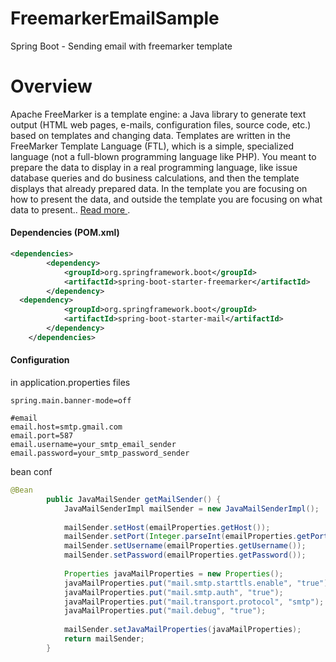 # FreemarkerEmailSample
Spring Boot - Sending email with freemarker template

# Overview
Apache FreeMarker is a template engine: a Java library to generate text output (HTML web pages, e-mails, configuration files, source code, etc.) based on templates and changing data. Templates are written in the FreeMarker Template Language (FTL), which is a simple, specialized language (not a full-blown programming language like PHP). You meant to prepare the data to display in a real programming language, like issue database queries and do business calculations, and then the template displays that already prepared data. In the template you are focusing on how to present the data, and outside the template you are focusing on what data to present.. [ Read more ](http://freemarker.org/).


####	Dependencies (POM.xml)

```xml
<dependencies>
		<dependency>
			<groupId>org.springframework.boot</groupId>
			<artifactId>spring-boot-starter-freemarker</artifactId>
		</dependency>
  <dependency>
            <groupId>org.springframework.boot</groupId>
            <artifactId>spring-boot-starter-mail</artifactId>            
        </dependency>
	</dependencies>
```
####	Configuration
in application.properties files

```
spring.main.banner-mode=off

#email
email.host=smtp.gmail.com
email.port=587
email.username=your_smtp_email_sender
email.password=your_smtp_password_sender
```

bean conf

```java
@Bean
	    public JavaMailSender getMailSender() {
	        JavaMailSenderImpl mailSender = new JavaMailSenderImpl();
	 
	        mailSender.setHost(emailProperties.getHost());
	        mailSender.setPort(Integer.parseInt(emailProperties.getPort()));
	        mailSender.setUsername(emailProperties.getUsername());
	        mailSender.setPassword(emailProperties.getPassword());
	 
	        Properties javaMailProperties = new Properties();
	        javaMailProperties.put("mail.smtp.starttls.enable", "true");
	        javaMailProperties.put("mail.smtp.auth", "true");
	        javaMailProperties.put("mail.transport.protocol", "smtp");
	        javaMailProperties.put("mail.debug", "true");
	 
	        mailSender.setJavaMailProperties(javaMailProperties);
	        return mailSender;
	    }  
```	    
